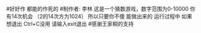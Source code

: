#好好作 都能的作死的
#制作者:  李林
这是一个猜数游戏，数字范围为0-10000 你有14次机会 （2的14次方为1024） 所以只要你不傻 能做出来的 
运行过程中 如果想退出 Ctrl+C没用 请输入exit退出
#感谢王家桐的支持
